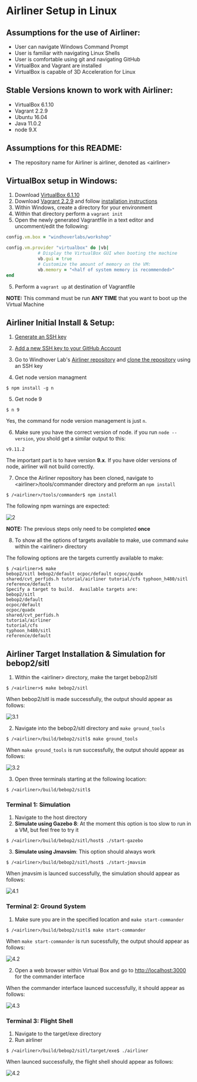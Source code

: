 # Airliner Setup in Linux


## Assumptions for the use of Airliner:
* User can navigate Windows Command Prompt
* User is familiar with navigating Linux Shells
* User is comfortable using git and navigating GitHub
* VirtualBox and Vagrant are installed
* VirtualBox is capable of 3D Acceleration for Linux


## Stable Versions known to work with Airliner:
* VirtualBox 6.1.10 
* Vagrant 2.2.9
* Ubuntu 16.04
* Java 11.0.2
* node 9.X

## Assumptions for this README:
* The repository name for Airliner is airliner, denoted as <airliner\>


## VirtualBox setup in Windows:

1. Download [VirtualBox 6.1.10](https://www.virtualbox.org/wiki/Downloads "VirtualBox 6.1.10")
2. Download [Vagrant 2.2.9](https://www.vagrantup.com/downloads "Vagrant 2.2.9") and follow [installation instructions](https://www.vagrantup.com/docs/installation)
2. Within Windows, create a directory for your environment
3. Within that directory perform a `vagrant init`
4. Open the newly generated Vagrantfile in a text editor and uncomment/edit the following: 

```ruby
config.vm.box = "windhoverlabs/workshop"
```

```ruby
config.vm.provider "virtualbox" do |vb|
            # Display the VirtualBox GUI when booting the machine
            vb.gui = true
            # Customize the amount of memory on the VM:
            vb.memory = "<half of system memory is recommended>"
end
```

5. Perform a `vagrant up` at destination of Vagrantfile

**NOTE:** This command must be run **ANY TIME** that you want to boot up the Virtual Machine

## Airliner Initial Install & Setup:
1. [Generate an SSH key](https://docs.github.com/en/github/authenticating-to-github/generating-a-new-ssh-key-and-adding-it-to-the-ssh-agent)

2. [Add a new SSH key to your GitHub Account](https://docs.github.com/en/github/authenticating-to-github/adding-a-new-ssh-key-to-your-github-account)

3. Go to Windhover Lab's [Airliner repository](https://github.com/WindhoverLabs/airliner) and [clone the repository](https://docs.github.com/en/github/creating-cloning-and-archiving-repositories/cloning-a-repository) using an SSH key

4. Get node version managment
```
$ npm install -g n
```

5. Get node 9
```
$ n 9
```
Yes, the command for node version management  is just `n`.

6. Make sure you have the correct version of node. if you run `node --version`, you shold get a similar output to this:
```
v9.11.2
```
 The important part is to have version **9.x**. If you have older versions of node, airliner will not build correctly.
 
7. Once the Airliner repository has been cloned, navigate to <airliner\>/tools/commander directory and preform an `npm install` 
```
$ /<airliner>/tools/commander$ npm install
```
The following npm warnings are expected:

![2](resources/npm_install.PNG "NPM Warnings")

**NOTE:** The previous steps only need to be completed **once** 

8. To show all the options of targets available to make, use command `make` within the <airliner\> directory

The following options are the targets currently available to make:
```shell
$ /<airliner>$ make
bebop2/sitl bebop2/default ocpoc/default ocpoc/quadx shared/cvt_perfids.h tutorial/airliner tutorial/cfs typhoon_h480/sitl reference/default
Specify a target to build.  Available targets are:
bebop2/sitl
bebop2/default
ocpoc/default
ocpoc/quadx
shared/cvt_perfids.h
tutorial/airliner
tutorial/cfs
typhoon_h480/sitl
reference/default
``` 


## Airliner Target Installation & Simulation for bebop2/sitl
1. Within the <airliner\> directory, make the target bebop2/sitl
```shell
$ /<airliner>$ make bebop2/sitl
```

When bebop2/sitl is made successfully, the output should appear as follows:

![3.1](resources/make_build_bebop2.png "Successful make bebob2/sitl")

2. Navigate into the bebop2/sitl directory and `make ground_tools`
```shell
$ /<airliner>/build/bebop2/sitl$ make ground_tools
```

When `make ground_tools` is run successfully, the output should appear as follows:

![3.2](resources/make_ground_tools_bebop2.png "Successful make ground_tools")

3. Open three terminals starting at the following location: 
```shell
$ /<airliner>/build/bebop2/sitl$
``` 


### Terminal 1: Simulation

1. Navigate to the host directory
2. **Simulate using Gazebo 8**: At the moment this option is too slow to run in a VM, but feel free to try it 
```shell
$ /<airliner>/build/bebop2/sitl/host$ ./start-gazebo
``` 
3. **Simulate using Jmavsim**: This option should always work 
```shell
$ /<airliner>/build/bebop2/sitl/host$ ./start-jmavsim
``` 

When jmavsim is launced successfully, the simulation should appear as follows:

![4.1](resources/jmavsim_start.PNG "Jmavsim Successful")


### Terminal 2: Ground System
1. Make sure you are in the specified location and `make start-commander`
```shell
$ /<airliner>/build/bebop2/sitl$ make start-commander
```

When `make start-commander` is run sucessfully, the output should appear as follows:

![4.2](resources/make_start_commander_bebop2.png "Successful make start-commander")

2. Open a web browser within Virtual Box and go to [http://localhost:3000](http://localhost:3000 "localhost:3000") for the commander interface 

When the commander interface launced successfully, it should appear as follows:

![4.3](resources/localhost_bebop2.png "Sucessful Ground System")


### Terminal 3: Flight Shell
1. Navigate to the target/exe directory
2. Run airliner
```shell
$ /<airliner>/build/bebop2/sitl/target/exe$ ./airliner
```

When launced successfully, the flight shell should appear as follows:

![4.2](resources/airliner_bebop2.png "Successful make start-commander")
